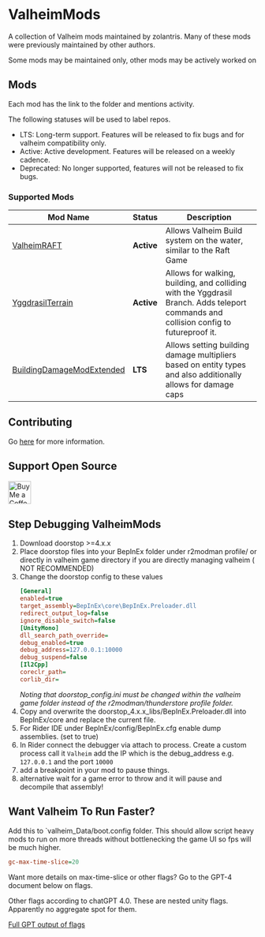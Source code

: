 # ValheimMods

A collection of Valheim mods maintained by zolantris. Many of these mods were
previously maintained by other authors.

Some mods may be maintained only, other mods may be actively worked on

## Mods

Each mod has the link to the folder and mentions activity.

The following statuses will be used to label repos.

- LTS: Long-term support. Features will be released to fix bugs and for valheim
  compatibility only.
- Active: Active development. Features will be released on a weekly cadence.
- Deprecated: No longer supported, features will not be released to fix bugs.

### Supported Mods

| Mod Name                                                   | Status     | Description                                                                                                                           | 
|------------------------------------------------------------|------------|---------------------------------------------------------------------------------------------------------------------------------------|
| [ValheimRAFT][ValheimRAFT_Dir]                             | **Active** | Allows Valheim Build system on the water, similar to the Raft Game                                                                    |
| [YggdrasilTerrain][YggdrassilTerrain_Dir]                  | **Active** | Allows for walking, building, and colliding with the Yggdrasil Branch. Adds teleport commands and collision config to futureproof it. |
| [BuildingDamageModExtended][BuildingDamageModExtended_Dir] | **LTS**    | Allows setting building damage multipliers based on entity types and also additionally allows for damage caps                         |

## Contributing

Go [here](docs/CONTRIBUTING.md) for more information.

## Support Open Source

<a href='https://ko-fi.com/zolantris' target='_blank'><img height='35' style='border:0px;height:46px;' src='https://az743702.vo.msecnd.net/cdn/kofi3.png?v=0' border='0' alt='Buy Me a Coffee at ko-fi.com'></a>

## Step Debugging ValheimMods

1. Download doorstop >=4.x.x
2. Place doorstop files into your BepInEx folder under r2modman profile/<name>
   or directly in valheim game directory if you are directly managing valheim (
   NOT RECOMMENDED)
3. Change the doorstop config to these values
    ```ini
    [General]
    enabled=true
    target_assembly=BepInEx\core\BepInEx.Preloader.dll
    redirect_output_log=false
    ignore_disable_switch=false
    [UnityMono]
    dll_search_path_override=
    debug_enabled=true
    debug_address=127.0.0.1:10000
    debug_suspend=false
    [Il2Cpp]
    coreclr_path=
    corlib_dir=
    ```
   _Noting that doorstop_config.ini must be changed within the valheim game
   folder
   instead of the r2modman/thunderstore profile folder._
4. Copy and overwrite the doorstop_4.x.x_libs/BepInEx.Preloader.dll into
   BepInEx/core and replace the current file.
5. For Rider IDE under BepInEx/config/BepInEx.cfg enable dump assemblies. (set
   to true)
6. In Rider connect the debugger via attach to process. Create a custom process
   call it `Valheim` add the IP which is the debug_address e.g. `127.0.0.1` and
   the port `10000`
7. add a breakpoint in your mod to pause things.
8. alternative wait for a game error to throw and it will pause and decompile
   that assembly!

## Want Valheim To Run Faster?

Add this to `valheim_Data/boot.config folder. This should allow script heavy
mods to run on more threads without bottlenecking the game UI so fps will be
much higher.

```ini
gc-max-time-slice=20
```

Want more details on max-time-slice or other flags? Go to the GPT-4 document
below on flags.

Other flags according to chatGPT 4.0. These are nested unity flags. Apparently
no aggregate spot for them.

[Full GPT output of flags](./docs/unity-flags-from-chatgpt-4.md)

[ValheimRAFT_Dir]: src/ValheimRAFT

[YggdrassilTerrain_Dir]: src/YggdrasilTerrain

[BuildingDamageModExtended_Dir]: src/ValheimRAFT
